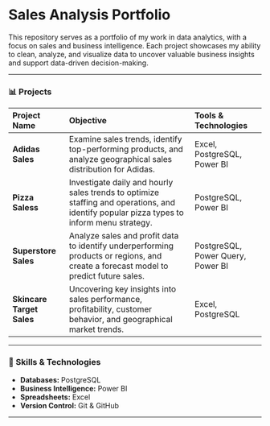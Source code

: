 # Sales Analysis Portfolio

This repository serves as a portfolio of my work in data analytics, with a focus on sales and business intelligence. Each project showcases my ability to clean, analyze, and visualize data to uncover valuable business insights and support data-driven decision-making.

---

### 📊 Projects

| Project Name | Objective | Tools & Technologies |
| :--- | :--- | :--- |
| **Adidas Sales** | Examine sales trends, identify top-performing products, and analyze geographical sales distribution for Adidas. | Excel, PostgreSQL, Power BI |
| **Pizza Saless** | Investigate daily and hourly sales trends to optimize staffing and operations, and identify popular pizza types to inform menu strategy. | PostgreSQL, Power BI |
| **Superstore Sales** | Analyze sales and profit data to identify underperforming products or regions, and create a forecast model to predict future sales. | PostgreSQL, Power Query, Power BI |
| **Skincare Target Sales** | Uncovering key insights into sales performance, profitability, customer behavior, and geographical market trends. | Excel, PostgreSQL |

---

### 🔧 Skills & Technologies

-   **Databases:** PostgreSQL
-   **Business Intelligence:** Power BI
-   **Spreadsheets:** Excel
-   **Version Control:** Git & GitHub

---
